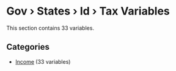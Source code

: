 # Gov › States › Id › Tax Variables

This section contains 33 variables.

## Categories

- [Income](income/index.md) (33 variables)

